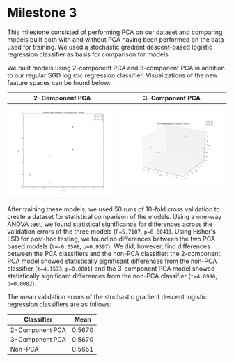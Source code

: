 Milestone 3
===========

This milestone consisted of performing PCA on our dataset and comparing models built both with and without PCA having been performed on the data used for training. We used a stochastic gradient descent-based logistic regression classifier as basis for comparison for models. 

We built models using 2-component PCA and 3-component PCA in addition to our regular SGD logistic regression classifier. Visualizations of the new feature spaces can be found below:

2-Component PCA | 3-Component PCA
------------ | -------------
![pca2](pca2.png)        | ![pca3](pca3.png)

After training these models, we used 50 runs of 10-fold cross validation to create a dataset for statistical comparison of the models. Using a one-way ANOVA test, we found statistical significance for differences across the validation errors of the three models (`F=5.7107`, `p=0.0041`). Using Fisher's LSD for post-hoc testing, we found no differences between the two PCA-based models (`t=-0.0508`, `p=0.9597`). We did, however, find differences between the PCA classifiers and the non-PCA classifier: the 2-component PCA model showed statistically significant differences from the non-PCA classifier (`t=4.1573`, `p=0.0001`) and the 3-component PCA model showed statistically significant differences from the non-PCA classifier (`t=4.0996`, `p=0.0002`).

The mean validation errors of the stochastic gradient descent logistic regression classifiers are as follows:

Classifier  | Mean
------------|-----------
2-Component PCA | 0.5670
3-Component PCA | 0.5670
Non-PCA | 0.5651

